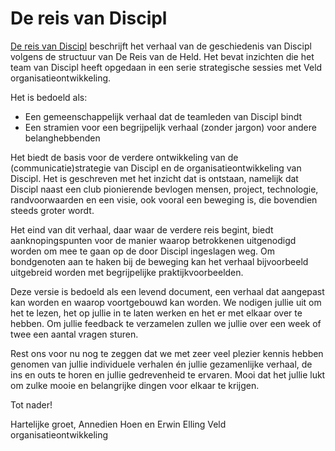 # De reis van Discipl

[De reis van Discipl](https://erwinelling.github.io/Discipl) beschrijft het verhaal van de geschiedenis van Discipl volgens de structuur van De Reis van de Held. Het bevat inzichten die het team van Discipl heeft opgedaan in een serie strategische sessies met Veld organisatieontwikkeling.

Het is bedoeld als:
* Een gemeenschappelijk verhaal dat de teamleden van Discipl bindt
* Een stramien voor  een begrijpelijk verhaal (zonder jargon) voor andere belanghebbenden

Het biedt de basis voor de verdere ontwikkeling van de (communicatie)strategie van Discipl en de organisatieontwikkeling van Discipl. Het is geschreven met het inzicht dat is ontstaan, namelijk dat Discipl naast een club pionierende bevlogen mensen, project, technologie, randvoorwaarden en een visie, ook vooral een beweging is, die bovendien steeds groter wordt.

Het eind van dit verhaal, daar waar de verdere reis begint, biedt aanknopingspunten voor de manier waarop betrokkenen uitgenodigd worden om mee te gaan op de door Discipl ingeslagen weg. Om bondgenoten aan te haken bij de beweging kan het verhaal bijvoorbeeld uitgebreid worden met begrijpelijke praktijkvoorbeelden.

Deze versie is bedoeld als een levend document, een verhaal dat aangepast kan worden en waarop voortgebouwd kan worden. We nodigen jullie uit om het te lezen, het op jullie in te laten werken en het er met elkaar over te hebben. Om jullie feedback te verzamelen zullen we jullie over een week of twee een aantal vragen sturen.

Rest ons voor nu nog te zeggen dat we met zeer veel plezier kennis hebben genomen van jullie individuele verhalen én jullie gezamenlijke verhaal, de ins en outs te horen en jullie gedrevenheid te ervaren. Mooi dat het jullie lukt om zulke mooie en belangrijke dingen voor elkaar te krijgen.

Tot nader!

Hartelijke groet,
Annedien Hoen en Erwin Elling
Veld organisatieontwikkeling
